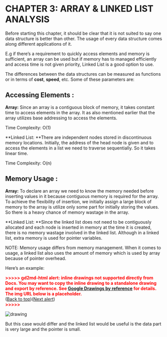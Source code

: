 # CHAPTER 3: ARRAY & LINKED LIST ANALYSIS

Before starting this chapter, it should be clear that it is not suited to say one data structure is better than other. The usage of every data structure comes along different applications of it.

E.g if there’s a requirement to quickly access elements and memory is sufficient, an array can be used but if memory has to managed efficiently and access time is not given priority, Linked List is a good option to use.

 The differences between the data structures can be measured as functions or in terms of **cost**, **speed**, etc. Some of these parameters are:


## Accessing Elements : 

**Array:** Since an array is a contiguous block of memory, it takes constant time to access elements in the array. It as also mentioned earlier that the array utilizes base addressing to access the elements. 

Time Complexity: O(1)

**Linked List: **There are independent nodes stored in discontinuous memory locations. Initially, the address of the head node is given and to access the elements in a list we need to traverse sequentially. So it takes linear time.

Time Complexity: O(n)


## Memory Usage : 

**Array:** To declare an array we need to know the memory needed before inserting values in it because contiguous memory is required for the array. To achieve the flexibility of insertion, we initially assign a large block of memory to the array is utilize only some part for initially storing the values. So there is a heavy chance of memory wastage in the array.

**Linked List: **Since the linked list does not need to be contiguously allocated and each node is inserted in memory at the time it is created, there is no memory wastage involved in the linked list. Although in a linked list, extra memory is used for pointer variables.

NOTE: Memory usage differs from memory management. When it comes to usage, a linked list also uses the amount of memory which is used by array because of pointer overhead.

Here’s an example:



<p id="gdcalert1" ><span style="color: red; font-weight: bold">>>>>>  gd2md-html alert: inline drawings not supported directly from Docs. You may want to copy the inline drawing to a standalone drawing and export by reference. See <a href="https://github.com/evbacher/gd2md-html/wiki/Google-Drawings-by-reference">Google Drawings by reference</a> for details. The img URL below is a placeholder. </span><br>(<a href="#">Back to top</a>)(<a href="#gdcalert2">Next alert</a>)<br><span style="color: red; font-weight: bold">>>>>> </span></p>


![drawing](https://github.com/josharsh/MyDSHandbook/blob/master/PresentationResources/arrayvsLinked.PNG)

But this case would differ and the linked list would be useful is the data part is very large and the pointer is small.